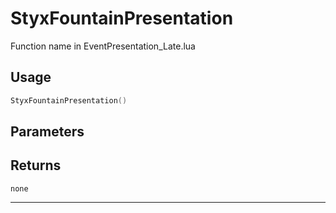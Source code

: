 # StyxFountainPresentation
Function name in EventPresentation_Late.lua
## Usage
```lua
StyxFountainPresentation()
```
## Parameters

## Returns
`none`

---